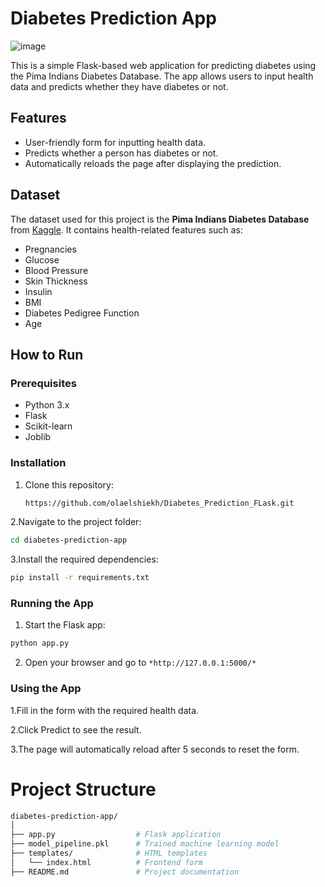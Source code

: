 # Diabetes Prediction App
![image](https://github.com/user-attachments/assets/ab25dff7-1711-45a0-affa-81250e2d2bb3)

This is a simple Flask-based web application for predicting diabetes using the Pima Indians Diabetes Database. The app allows users to input health data and predicts whether they have diabetes or not.

## Features
- User-friendly form for inputting health data.
- Predicts whether a person has diabetes or not.
- Automatically reloads the page after displaying the prediction.

## Dataset
The dataset used for this project is the **Pima Indians Diabetes Database** from [Kaggle](https://www.kaggle.com/datasets/uciml/pima-indians-diabetes-database). It contains health-related features such as:
- Pregnancies
- Glucose
- Blood Pressure
- Skin Thickness
- Insulin
- BMI
- Diabetes Pedigree Function
- Age

## How to Run

### Prerequisites
- Python 3.x
- Flask
- Scikit-learn
- Joblib

### Installation
1. Clone this repository:
   ```bash
   https://github.com/olaelshiekh/Diabetes_Prediction_FLask.git
   ```

2.Navigate to the project folder:
  ```bash 
  cd diabetes-prediction-app
  ```

3.Install the required dependencies:
```bash
pip install -r requirements.txt
```

### Running the App
1. Start the Flask app:
```bash
python app.py
```

2. Open your browser and go to ``*http://127.0.0.1:5000/*``

### Using the App
1.Fill in the form with the required health data.

2.Click Predict to see the result.

3.The page will automatically reload after 5 seconds to reset the form.


# Project Structure
```bash
diabetes-prediction-app/
│
├── app.py                  # Flask application
├── model_pipeline.pkl      # Trained machine learning model
├── templates/              # HTML templates
│   └── index.html          # Frontend form
├── README.md               # Project documentation
```




 
